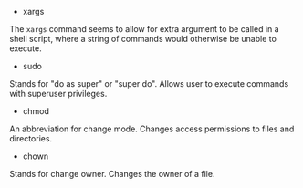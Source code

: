  - xargs
 
The `xargs` command seems to allow for extra argument to be called in a shell
script, where a string of commands would otherwise be unable to execute.

 - sudo
 
 Stands for "do as super" or "super do". Allows user to execute commands with
 superuser privileges.
 
 - chmod
 
An abbreviation for change mode. Changes access permissions to files 
and directories.

 - chown
 
 Stands for change owner. Changes the owner of a file.
